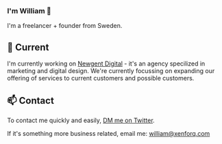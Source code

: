 ### I'm William 👋

I'm a freelancer + founder from Sweden.

## 🔭 Current

I'm currently working on [Newgent Digital](https://newgentdigital.com) - it's an agency specilized in marketing and digital design. We're currently focussing on expanding our offering of services to current customers and possible customers.

## 📫 Contact

To contact me quickly and easily, [DM me on Twitter](https://twitter.com/xenforq).

If it's something more business related, email me: william@xenforq.com
